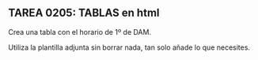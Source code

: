 ## TAREA 0205: TABLAS en html

Crea una tabla con el horario de 1º de DAM.

Utiliza la plantilla adjunta sin borrar nada, tan solo añade lo que necesites.
